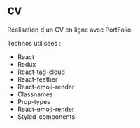 # cv

Réalisation d'un CV en ligne avec PortFolio. 

Technos utilisées :
  - React
  - Redux
  - React-tag-cloud
  - React-feather
  - React-emoji-render
  - Classnames
  - Prop-types
  - React-emoji-render
  - Styled-components
